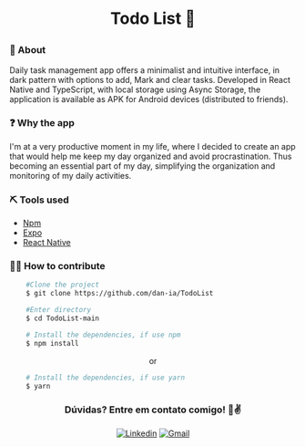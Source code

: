 <h1 align='center'>
 <p>Todo List 📝</p>
</h1>

### 📕 About

Daily task management app offers
a minimalist and intuitive interface, in
dark pattern with options to add,
Mark and clear tasks. Developed in
React Native and TypeScript, with
local storage using Async Storage,
the application is available as APK for
Android devices (distributed to
friends).

### ❓ Why the app

I'm at a very productive moment in my life, where I decided to create an app that would help me keep my day organized and avoid procrastination. Thus becoming an essential part of my day, simplifying the organization and monitoring of my daily activities.



### ⛏️ Tools used

- [Npm](https://docs.npmjs.com/)
- [Expo](https://docs.expo.dev/)
- [React Native](https://reactnative.dev/docs/getting-started)

### 🤝🏽 How to contribute


````bash
    #Clone the project
    $ git clone https://github.com/dan-ia/TodoList

    #Enter directory
    $ cd TodoList-main
````
````bash
    # Install the dependencies, if use npm
    $ npm install
````
<p align="center">or</p>

````bash
    # Install the dependencies, if use yarn
    $ yarn
````


<div align="center">

<h3> Dúvidas? Entre em contato comigo! 🩵✌️</h3>

[![Linkedin](https://img.shields.io/badge/Linkedin-1d1e25?style=for-the-badge&logo=linkedin&logoColor=0967c5)](https://www.linkedin.com/in/dan-ia/)
[![Gmail](https://img.shields.io/badge/Gmail-1d1e25?style=for-the-badge&logo=gmail&logoColor=white)](mailto:danieillsilvarv411@gmail.com)


</div>


